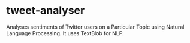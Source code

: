 # tweet-analyser
Analyses sentiments of Twitter users on a Particular Topic using Natural Language Processing.
It uses TextBlob for NLP.
